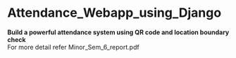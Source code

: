 # Attendance_Webapp_using_Django
**Build a powerful attendance system using QR code and location boundary check**
<br>For more detail refer Minor_Sem_6_report.pdf</br>

